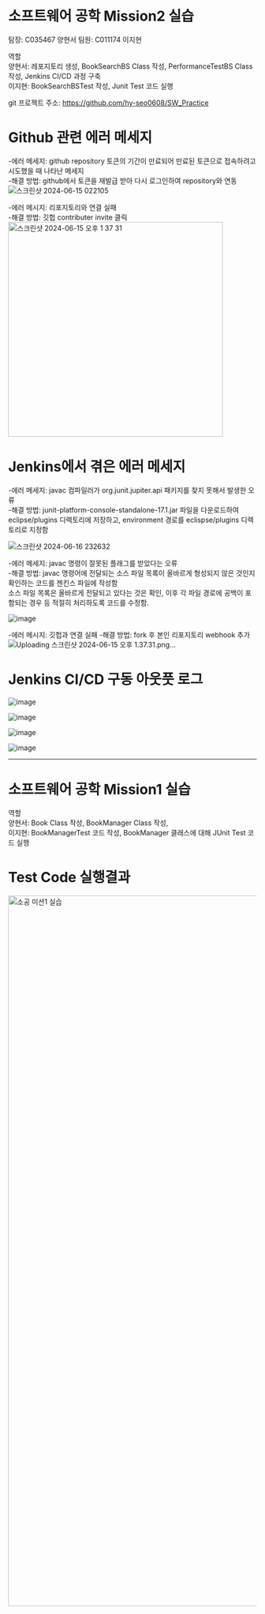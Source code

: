# 소프트웨어 공학 Mission2 실습
탐장: C035467 양현서
팀원: C011174 이지현

역할\
양현서: 레포지토리 생성, BookSearchBS Class 작성, PerformanceTestBS Class 작성, Jenkins CI/CD 과정 구축\
이지현: BookSearchBSTest 작성, Junit Test 코드 실행

git 프로젝트 주소: https://github.com/hy-seo0608/SW_Practice

# Github 관련 에러 메세지

-에러 메세지: github repository 토큰의 기간이 만료되어 만료된 토큰으로 접속하려고 시도했을 때 나타난 메세지\
-해결 방법: github에서 토큰을 재발급 받아 다시 로그인하여 repository와 연동
![스크린샷 2024-06-15 022105](https://github.com/hy-seo0608/SW_Practice/assets/164537644/2ccf40b2-0ac5-4939-a874-7a6a43bbf2ea)


-에러 메시지: 리포지토리와 연결 실패\
-해결 방법: 깃헙 contributer invite 클릭
<img width="435" alt="스크린샷 2024-06-15 오후 1 37 31" src="https://github.com/hy-seo0608/SW_Practice/assets/87516653/acae1288-c3f7-4d50-8d05-905f1134f9f4">


# Jenkins에서 겪은 에러 메세지

-에러 메세지: javac 컴파일러가 org.junit.jupiter.api 패키지를 찾지 못해서 발생한 오류\
-해결 방법: junit-platform-console-standalone-17.1.jar 파일을 다운로드하여 eclipse/plugins 디렉토리에 저장하고, environment 경로를 eclispse/plugins 디렉토리로 지정함

![스크린샷 2024-06-16 232632](https://github.com/hy-seo0608/SW_Practice/assets/164537644/3f9c5706-a848-45b0-8bdc-24ed2054855e)


-에러 메세지: javac 명령이 잘못된 플래그를 받았다는 오류\
-해결 방법: javac 명령어에 전달되는 소스 파일 목록이 올바르게 형성되지 않은 것인지 확인하는 코드를 젠킨스 파일에 작성함\
소스 파일 목록은 올바르게 전달되고 있다는 것은 확인, 이후 각 파일 경로에 공백이 포함되는 경우 등 적절히 처리하도록 코드를 수정함. 

![image](https://github.com/hy-seo0608/SW_Practice/assets/164537644/fe3170b8-70ad-4880-b624-870b6b928b44)

-에러 메시지: 깃헙과 연결 실패
-해결 방법: fork 후 본인 리포지토리 webhook 추가
![Uploading 스크린샷 2024-06-15 오후 1.37.31.png…]()



# Jenkins CI/CD 구동 아웃풋 로그
![image](https://github.com/hy-seo0608/SW_Practice/assets/164537644/f6c1a1f8-14ff-439c-a237-e5f3cdb98253)

![image](https://github.com/hy-seo0608/SW_Practice/assets/164537644/1536798f-99e7-407a-a902-adf2ab10cf61)

![image](https://github.com/hy-seo0608/SW_Practice/assets/164537644/2981de26-5ce4-4dba-a627-5ba564cacf9a)



![image](https://github.com/hy-seo0608/SW_Practice/assets/164537644/85543b1e-256e-47bb-ab30-7f6aa55aa80b)






-----------------------------------------------------------------------------------

# 소프트웨어 공학 Mission1 실습
역할\
양현서: Book Class 작성, BookManager Class 작성, \
이지현: BookManagerTest 코드 작성, BookManager 클래스에 대해 JUnit Test 코드 실행

# Test Code 실행결과

<img width="1440" alt="소공 미션1 실습" src="https://github.com/hy-seo0608/SW_Practice/assets/164537644/a5747605-3da7-4c59-ab2d-fa41e8df924c">
